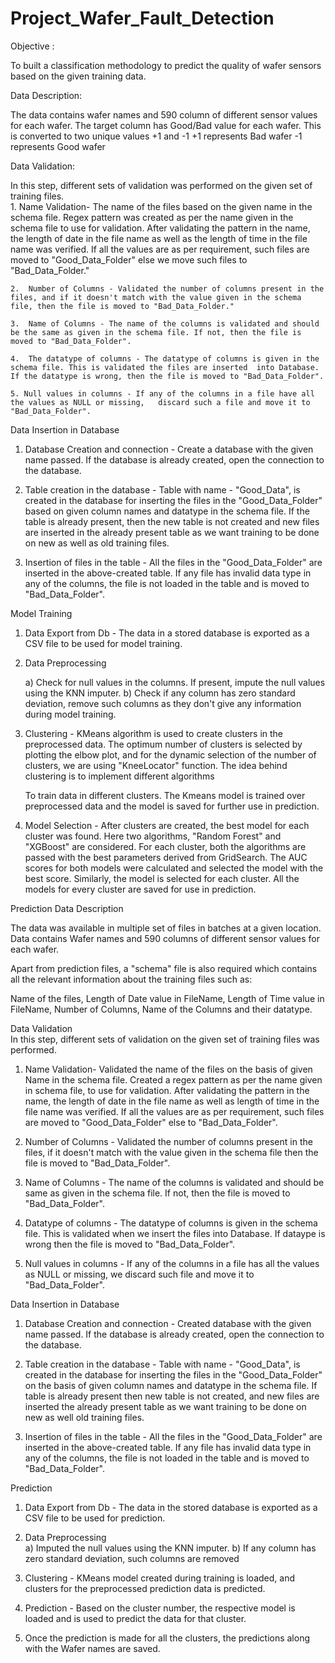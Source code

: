 # Project_Wafer_Fault_Detection

Objective :  

To built a classification methodology to predict the quality of wafer sensors based on the given training data. 

Data Description: 

The data contains wafer names and 590 column of different sensor values for each wafer. The target column has Good/Bad value for each wafer. This is converted to two unique values +1 and -1
+1 represents Bad wafer
-1 represents Good wafer


Data Validation: 

In this step, different sets of validation was performed on the given set of training files.  
    1.  Name Validation- The name of the files based on the given name in the schema file. Regex pattern was created as per the name given in the schema file to use for validation. After validating the pattern in the name, the length of date in the file name as well as the length of time in the file name was verified. If all the values are as per requirement, such files are moved to "Good_Data_Folder" else we move such files to "Bad_Data_Folder."

    2.  Number of Columns - Validated the number of columns present in the files, and if it doesn't match with the value given in the schema file, then the file is moved to "Bad_Data_Folder."

    3.  Name of Columns - The name of the columns is validated and should be the same as given in the schema file. If not, then the file is moved to "Bad_Data_Folder".

    4.  The datatype of columns - The datatype of columns is given in the schema file. This is validated the files are inserted  into Database. If the datatype is wrong, then the file is moved to "Bad_Data_Folder".

    5. Null values in columns - If any of the columns in a file have all the values as NULL or missing,   discard such a file and move it to "Bad_Data_Folder".

Data Insertion in Database
 
1) Database Creation and connection - Create a database with the given name passed. If the database is already created, open the connection to the database.

2) Table creation in the database - Table with name - "Good_Data", is created in the database for inserting the files in the "Good_Data_Folder" based on given column names and datatype in the schema file. If the table is already present, then the new table is not created and new files are inserted in the already present table as we want training to be done on new as well as old training files.

   
3) Insertion of files in the table - All the files in the "Good_Data_Folder" are inserted in the above-created table. If any file has invalid data type in any of the columns, the file is not loaded in the table and is moved to "Bad_Data_Folder".


Model Training 

1) Data Export from Db - The data in a stored database is exported as a CSV file to be used for model training.

2) Data Preprocessing

   a) Check for null values in the columns. If present, impute the null values using the KNN imputer.
   b) Check if any column has zero standard deviation, remove such columns as they don't give any information during model training.

3) Clustering - KMeans algorithm is used to create clusters in the preprocessed data. The optimum number of clusters is selected by plotting the elbow plot, and for the dynamic selection of the number of clusters, we are using "KneeLocator" function. The idea behind clustering is to implement different algorithms

   To train data in different clusters. The Kmeans model is trained over preprocessed data and the model is saved for further use in prediction.


4) Model Selection - After clusters are created, the best model for each cluster was found. Here two algorithms, "Random Forest" and "XGBoost" are considered. For each cluster, both the algorithms are passed with the best parameters derived from GridSearch. The AUC scores for both models  were calculated and selected the model with the best score. Similarly, the model is selected for each cluster. All the models for every cluster are saved for use in prediction.
 
 
 
 
Prediction Data Description
 
The data was available in multiple set of files in batches at a given location. Data contains Wafer names and 590 columns of different sensor values for each wafer. 

Apart from prediction files, a "schema" file is also required which contains all the relevant information about the training files such as:

Name of the files, Length of Date value in FileName, Length of Time value in FileName, Number of Columns, Name of the Columns and their datatype.




Data Validation  
In this step, different sets of validation on the given set of training files was performed. 

1) Name Validation- Validated the name of the files on the basis of given Name in the schema file. Created a regex pattern as per the name given in schema file, to use for validation. After validating the pattern in the name, the length of date in the file name as well as length of time in the file name was verified. If all the values are as per requirement, such files are moved to "Good_Data_Folder" else to "Bad_Data_Folder".

2) Number of Columns - Validated the number of columns present in the files, if it doesn't match with the value given in the schema file then the file is moved to "Bad_Data_Folder".

3) Name of Columns - The name of the columns is validated and should be same as given in the schema file. If not, then the file is moved to "Bad_Data_Folder".

4) Datatype of columns - The datatype of columns is given in the schema file. This is validated when we insert the files into Database. If dataype is wrong then the file is moved to "Bad_Data_Folder".

5) Null values in columns - If any of the columns in a file has all the values as NULL or missing, we discard such file and move it to "Bad_Data_Folder".

Data Insertion in Database 

1) Database Creation and connection - Created database with the given name passed. If the database is already created, open the connection to the database.

2) Table creation in the database - Table with name - "Good_Data", is created in the database for inserting the files in the "Good_Data_Folder" on the basis of given column names and datatype in the schema file. If table is already present then new table is not created, and new files are inserted the already present table as we want training to be done on new as well old training files.

3) Insertion of files in the table - All the files in the "Good_Data_Folder" are inserted in the above-created table. If any file has invalid data type in any of the columns, the file is not loaded in the table and is moved to "Bad_Data_Folder".


Prediction 
 
1) Data Export from Db - The data in the stored database is exported as a CSV file to be used for prediction.

2) Data Preprocessing    
   a) Imputed the null values using the KNN imputer.
   b) If any column has zero standard deviation, such columns are removed

3) Clustering - KMeans model created during training is loaded, and clusters for the preprocessed prediction data is predicted.

4) Prediction - Based on the cluster number, the respective model is loaded and is used to predict the data for that cluster.

5) Once the prediction is made for all the clusters, the predictions along with the Wafer names are saved. 
